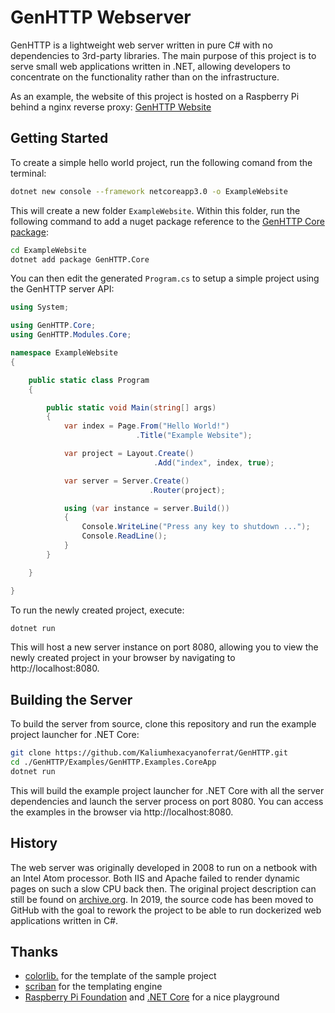 # GenHTTP Webserver

GenHTTP is a lightweight web server written in pure C# with no dependencies to 3rd-party libraries. The main purpose of this project is to serve small web applications written in .NET, allowing developers to concentrate on the functionality rather than on the infrastructure.

As an example, the website of this project is hosted on a Raspberry Pi behind a nginx reverse proxy: [GenHTTP Website](https://genes.pics/genhttp/website/)

## Getting Started

To create a simple hello world project, run the following comand from the terminal:

```sh
dotnet new console --framework netcoreapp3.0 -o ExampleWebsite
```

This will create a new folder `ExampleWebsite`. Within this folder, run the following command to add a nuget package reference to the [GenHTTP Core package](https://www.nuget.org/packages/GenHTTP.Core/):

```sh
cd ExampleWebsite
dotnet add package GenHTTP.Core
```

You can then edit the generated `Program.cs` to setup a simple project using the GenHTTP server API:

```csharp
using System;

using GenHTTP.Core;
using GenHTTP.Modules.Core;

namespace ExampleWebsite
{

    public static class Program
    {

        public static void Main(string[] args)
        {
            var index = Page.From("Hello World!")
                            .Title("Example Website");

            var project = Layout.Create()
                                .Add("index", index, true);

            var server = Server.Create()
                               .Router(project);

            using (var instance = server.Build())
            {
                Console.WriteLine("Press any key to shutdown ...");
                Console.ReadLine();
            }
        }

    }

}
```

To run the newly created project, execute:

```sh
dotnet run 
```

This will host a new server instance on port 8080, allowing you to view the newly created project in your browser by navigating to http://localhost:8080.

## Building the Server

To build the server from source, clone this repository and run the example project launcher for .NET Core:

```sh
git clone https://github.com/Kaliumhexacyanoferrat/GenHTTP.git
cd ./GenHTTP/Examples/GenHTTP.Examples.CoreApp
dotnet run
```

This will build the example project launcher for .NET Core with all the server dependencies and launch the server process on port 8080. You can access the examples in the browser via http://localhost:8080.

## History

The web server was originally developed in 2008 to run on a netbook with an Intel Atom processor. Both IIS and Apache failed to render dynamic pages on such a slow CPU back then. The original project description can still be found on [archive.org](https://web.archive.org/web/20100706192130/http://gene.homeip.net/GenHTTPWebsite/). In 2019, the source code has been moved to GitHub with the goal to rework the project to be able to run dockerized web applications written in C#.

## Thanks

- [colorlib.](https://colorlib.com/) for the template of the sample project
- [scriban](https://github.com/lunet-io/scriban) for the templating engine
- [Raspberry Pi Foundation](https://www.raspberrypi.org/) and [.NET Core](https://github.com/dotnet/core) for a nice playground